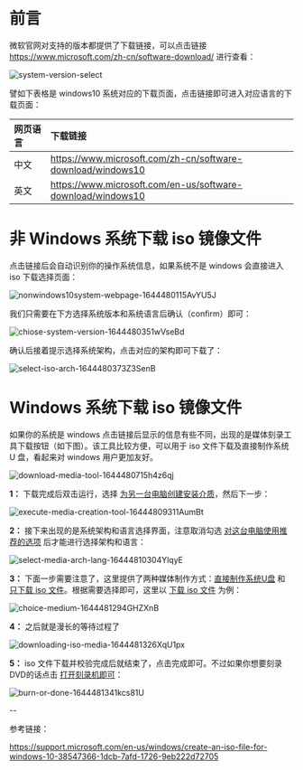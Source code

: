 # 前言

微软官网对支持的版本都提供了下载链接，可以点击链接 https://www.microsoft.com/zh-cn/software-download/ 进行查看：

![system-version-select](http://blog-media.knowledge.ituknown.cn/DownloadWin10ISO/system-version-select.png)

譬如下表格是 windows10 系统对应的下载页面，点击链接即可进入对应语言的下载页面：

|**网页语言**|**下载链接**|
|:----------|:---------|
|中文|https://www.microsoft.com/zh-cn/software-download/windows10|
|英文|https://www.microsoft.com/en-us/software-download/windows10|


# 非 Windows 系统下载 iso 镜像文件

点击链接后会自动识别你的操作系统信息，如果系统不是 windows 会直接进入 iso 下载选择页面：

![nonwindows10system-webpage-1644480115AvYU5J](http://blog-media.knowledge.ituknown.cn/DownloadWin10ISO/nonwindows10system-webpage-1644480115AvYU5J.png)

我们只需要在下方选择系统版本和系统语言后确认（confirm）即可：

![chiose-system-version-1644480351wVseBd](http://blog-media.knowledge.ituknown.cn/DownloadWin10ISO/chiose-system-version-1644480351wVseBd.png)

确认后接着提示选择系统架构，点击对应的架构即可下载了：

![select-iso-arch-1644480373Z3SenB](http://blog-media.knowledge.ituknown.cn/DownloadWin10ISO/select-iso-arch-1644480373Z3SenB.png)


# Windows 系统下载 iso 镜像文件

如果你的系统是 windows 点击链接后显示的信息有些不同，出现的是媒体刻录工具下载按钮（如下图）。该工具比较方便，可以用于 iso 文件下载及直接制作系统 U 盘，看起来对 windows 用户更加友好。

![download-media-tool-1644480715h4z6qj](http://blog-media.knowledge.ituknown.cn/DownloadWin10ISO/download-media-tool-1644480715h4z6qj.png)

**1：** 下载完成后双击运行，选择 <u>为另一台电脑创建安装介质</u>，然后下一步：

![execute-media-creation-tool-16444809311AumBt](http://blog-media.knowledge.ituknown.cn/DownloadWin10ISO/execute-media-creation-tool-16444809311AumBt.png)

**2：** 接下来出现的是系统架构和语言选择界面，注意取消勾选 <u>对这台电脑使用推荐的选项</u> 后才能进行选择架构和语言：

![select-media-arch-lang-16444810304YlqyE](http://blog-media.knowledge.ituknown.cn/DownloadWin10ISO/select-media-arch-lang-16444810304YlqyE.png)

**3：** 下面一步需要注意了，这里提供了两种媒体制作方式：<u>直接制作系统U盘</u> 和 <u>只下载 iso 文件</u>。根据需要选择即可，这里以 <u>下载 iso 文件</u> 为例：

![choice-medium-1644481294GHZXnB](http://blog-media.knowledge.ituknown.cn/DownloadWin10ISO/choice-medium-1644481294GHZXnB.png)

**4：** 之后就是漫长的等待过程了

![downloading-iso-media-1644481326XqU1px](http://blog-media.knowledge.ituknown.cn/DownloadWin10ISO/downloading-iso-media-1644481326XqU1px.png)

**5：** iso 文件下载并校验完成后就结束了，点击完成即可。不过如果你想要刻录DVD的话点击 <u>打开刻录机即可</u>：

![burn-or-done-1644481341kcs81U](http://blog-media.knowledge.ituknown.cn/DownloadWin10ISO/burn-or-done-1644481341kcs81U.png)


--

参考链接：

https://support.microsoft.com/en-us/windows/create-an-iso-file-for-windows-10-38547366-1dcb-7afd-1726-9eb222d72705
